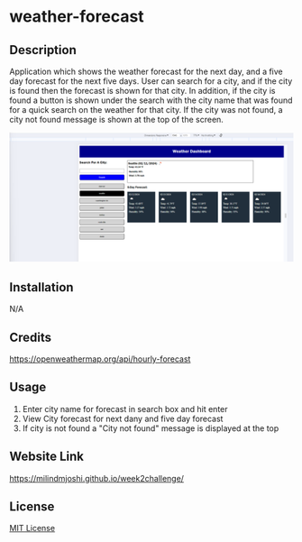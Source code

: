 # weather-forecast

## Description
Application which shows the weather forecast for the next day, and a five day forecast for the next five days. User can search for a city, and if the city is found then the forecast is shown for that city. In addition, if the city is found a button is shown under the search with the city name that was found for a quick search on the weather for that city. If the city was not found, a city not found message is shown at the top of the screen. 

![Screenshot](./assets/images/06-demo.png)

## Installation
N/A

## Credits
https://openweathermap.org/api/hourly-forecast

## Usage
1. Enter city name for forecast in search box and hit enter
2. View City forecast for next dany and five day forecast
3. If city is not found a "City not found" message is displayed at the top

## Website Link
https://milindmjoshi.github.io/week2challenge/

## License
[MIT License](https://opensource.org/license/mit/)

